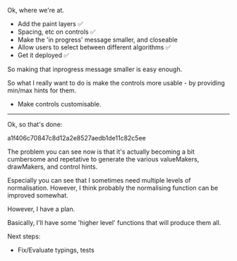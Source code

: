 Ok, where we're at. 

- Add the paint layers ✅
- Spacing, etc on controls ✅
- Make the 'in progress' message smaller, and closeable
- Allow users to select between different algorithms ✅
- Get it deployed ✅


So making that inprogress message smaller is easy enough. 

So what I really want to do is make the controls more usable - by providing min/max hints for them.

- Make controls customisable. 

---

Ok, so that's done: 

a1f406c70847c8d12a2e8527aedb1de11c82c5ee

The problem you can see now is that it's actually becoming a bit cumbersome and repetative  to generate the various valueMakers, drawMakers, and control hints. 

Especially you can see that I sometimes need multiple levels of normalisation. However, I think probably the normalising function can be improved somewhat. 

However, I have a plan. 

Basically, I'll have some 'higher level' functions that will produce them all. 

Next steps: 

- Fix/Evaluate typings, tests
